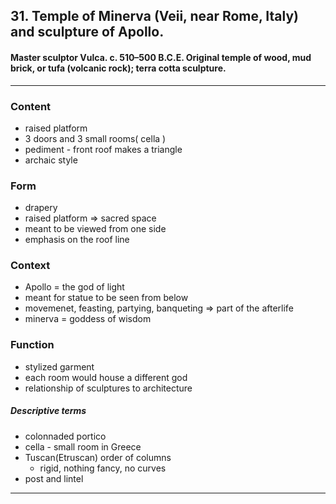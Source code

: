 <!-- order:4 -->
## 31. Temple of Minerva (Veii, near Rome, Italy) and sculpture of Apollo.

#### Master sculptor Vulca. c. 510–500 B.C.E. Original temple of wood, mud brick, or tufa (volcanic rock); terra cotta sculpture.


---

### Content
- raised platform
- 3 doors and 3 small rooms( cella )
- pediment - front roof makes a triangle 
- archaic style

### Form
- drapery
- raised platform => sacred space
- meant to be viewed from one side
- emphasis on the roof line

### Context
- Apollo = the god of light
- meant for statue to be seen from below
- movemenet, feasting, partying, banqueting => part of the afterlife
- minerva = goddess of wisdom

### Function
- stylized garment
- each room would house a different god
- relationship of sculptures to architecture

##### Descriptive terms
- colonnaded portico
- cella - small room in Greece
- Tuscan(Etruscan) order of columns
  - rigid, nothing fancy, no curves
- post and lintel

---
